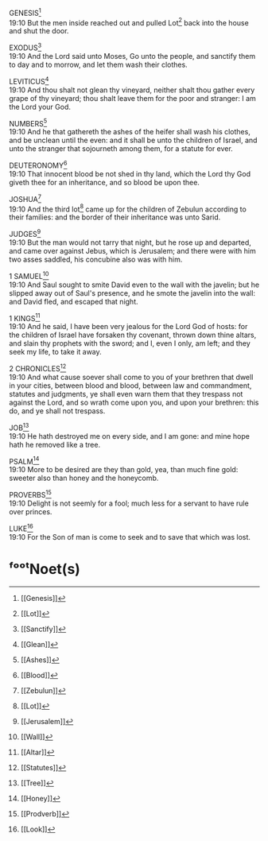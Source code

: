 

GENESIS[^door]  
19:10 But the men inside reached out and pulled Lot[^l] back into the house and shut the door.

EXODUS[^wash]  
19:10 And the Lord said unto Moses, Go unto the people, and sanctify them to day and to morrow, and let them wash their clothes.

LEVITICUS[^grape]  
19:10 And thou shalt not glean thy vineyard, neither shalt thou gather every grape of thy vineyard; thou shalt leave them for the poor and stranger: I am the Lord your God.

NUMBERS[^ashes]  
19:10 And he that gathereth the ashes of the heifer shall wash his clothes, and be unclean until the even: and it shall be unto the children of Israel, and unto the stranger that sojourneth among them, for a statute for ever.

DEUTERONOMY[^blood]  
19:10 That innocent blood be not shed in thy land, which the Lord thy God giveth thee for an inheritance, and so blood be upon thee.

JOSHUA[^lot]  
19:10 And the third lot[^l] came up for the children of Zebulun according to their families: and the border of their inheritance was unto Sarid.

JUDGES[^departed]  
19:10 But the man would not tarry that night, but he rose up and departed, and came over against Jebus, which is Jerusalem; and there were with him two asses saddled, his concubine also was with him.

1 SAMUEL[^javelin]  
19:10 And Saul sought to smite David even to the wall with the javelin; but he slipped away out of Saul's presence, and he smote the javelin into the wall: and David fled, and escaped that night.

1 KINGS[^jealous]  
19:10 And he said, I have been very jealous for the Lord God of hosts: for the children of Israel have forsaken thy covenant, thrown down thine altars, and slain thy prophets with the sword; and I, even I only, am left; and they seek my life, to take it away.

2 CHRONICLES[^trespass]  
19:10 And what cause soever shall come to you of your brethren that dwell in your cities, between blood and blood, between law and commandment, statutes and judgments, ye shall even warn them that they trespass not against the Lord, and so wrath come upon you, and upon your brethren: this do, and ye shall not trespass.

JOB[^hope]  
19:10 He hath destroyed me on every side, and I am gone: and mine hope hath he removed like a tree.

PSALM[^honeycomb]  
19:10 More to be desired are they than gold, yea, than much fine gold: sweeter also than honey and the honeycomb.

PROVERBS[^servant]  
19:10 Delight is not seemly for a fool; much less for a servant to have rule over princes.

LUKE[^lost]  
19:10 For the Son of man is come to seek and to save that which was lost.

# ᶠᵒᵒᵗNoet(s)

[^door]: [[Genesis]]
[^wash]: [[Sanctify]]
[^grape]: [[Glean]]
[^ashes]: [[Ashes]]
[^blood]: [[Blood]]
[^lot]: [[Zebulun]]
[^departed]: [[Jerusalem]]
[^javelin]: [[Wall]]
[^jealous]: [[Altar]]
[^trespass]: [[Statutes]]
[^hope]: [[Tree]]
[^honeycomb]: [[Honey]]
[^servant]: [[Prodverb]]
[^lost]: [[Look]]
[^l]: [[Lot]]
